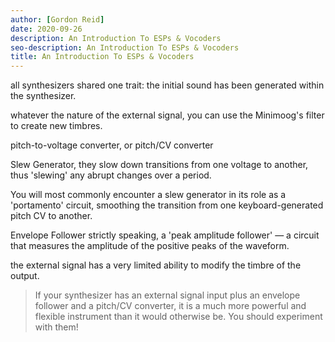 ```yaml
---
author: [Gordon Reid]
date: 2020-09-26
description: An Introduction To ESPs & Vocoders
seo-description: An Introduction To ESPs & Vocoders
title: An Introduction To ESPs & Vocoders
---
```


all synthesizers shared one trait: the initial sound has been generated within the synthesizer.

whatever the nature of the external signal, you can use the Minimoog's filter to create new timbres.

pitch-to-voltage converter, or pitch/CV converter

Slew Generator, they slow down transitions from one voltage to another, thus 'slewing' any abrupt changes over a period.

You will most commonly encounter a slew generator in its role as a 'portamento' circuit, smoothing the transition from one keyboard-generated pitch CV to another.

Envelope Follower strictly speaking, a 'peak amplitude follower' — a circuit that measures the amplitude of the positive peaks of the waveform.

the external signal has a very limited ability to modify the timbre of the output.

> If your synthesizer has an external signal input plus an envelope follower and a pitch/CV converter, it is a much more powerful and flexible instrument than it would otherwise be. You should experiment with them!
